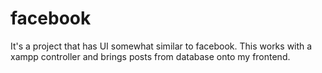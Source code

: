 # facebook
It's a project that has UI somewhat similar to facebook. This works with a xampp controller and brings posts from database onto my frontend.
